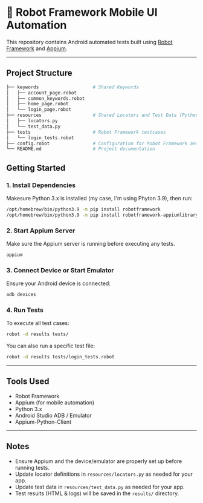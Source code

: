 # 🤖 Robot Framework Mobile UI Automation
This repository contains Android automated tests built using [Robot Framework](https://robotframework.org/) and [Appium](https://appium.io/).

---
## Project Structure

```bash
├── keywords                    # Shared Keywords
│   ├── account_page.robot
│   ├── common_keywords.robot
│   ├── home_page.robot
│   └── login_page.robot
├── resources                   # Shared Locators and Test Data (Python Files)
│   ├── locators.py
│   └── test_data.py
├── tests                       # Robot Framework testcases
│   └── login_tests.robot       
├── config.robot                # Configuration for Robot Framework and AppiumLibrary
└── README.md                   # Project documentation
```

## Getting Started

### 1. Install Dependencies

Makesure Python 3.x is installed (my case, I'm using Phyton 3.9), then run:

```bash
/opt/homebrew/bin/python3.9 -m pip install robotframework                   # Using homebrew to install Robot Framework
/opt/homebrew/bin/python3.9 -m pip install robotframework-appiumlibrary     # Using homebrew to install Robot Framework - AppiumLibrary
```

### 2. Start Appium Server

Make sure the Appium server is running before executing any tests.

```bash
appium
```

### 3. Connect Device or Start Emulator

Ensure your Android device is connected:

```bash
adb devices
```

### 4. Run Tests

To execute all test cases:

```bash
robot -d results tests/
```

You can also run a specific test file:

```bash
robot -d results tests/login_tests.robot
```

---

## Tools Used

- Robot Framework
- Appium (for mobile automation)
- Python 3.x
- Android Studio ADB / Emulator
- Appium-Python-Client

---

## Notes

- Ensure Appium and the device/emulator are properly set up before running tests.
- Update locator definitions in `resources/locators.py` as needed for your app.
- Update test data in `resources/test_data.py` as needed for your app.
- Test results (HTML & logs) will be saved in the `results/` directory.

